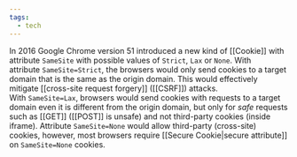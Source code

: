 ```yaml
---
tags:
  - tech
---
```

In 2016 Google Chrome version 51 introduced a new kind of [[Cookie]] with attribute `SameSite` with possible values of `Strict`, `Lax` or `None`.
With attribute `SameSite=Strict`, the browsers would only send cookies to a target domain that is the same as the origin domain.
This would effectively mitigate [[cross-site request forgery]] ([[CSRF]]) attacks.
With `SameSite=Lax`, browsers would send cookies with requests to a target domain even it is different from the origin domain, but only for _safe_ requests such as [[GET]] ([[POST]] is unsafe) and not third-party cookies (inside iframe).
Attribute `SameSite=None` would allow third-party (cross-site) cookies, however, most browsers require [[Secure Cookie|secure attribute]] on `SameSite=None` cookies.


